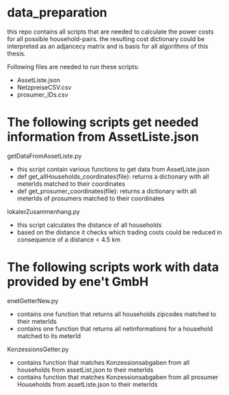 # data_preparation

this repo contains all scripts that are needed to calculate the power costs for all possible household-pairs.
the resulting cost dictionary could be interpreted as an adjancecy matrix and is basis for all algorithms of
this thesis.

Following files are needed to run these scripts:

- AssetListe.json
- NetzpreiseCSV.csv
- prosumer_IDs.csv



# The following scripts get needed information from AssetListe.json

getDataFromAssetListe.py
- this script contain various functions to get data from AssetListe.json
- def get_allHouseholds_coordinates(file): returns a dictionary with all meterIds matched to their coordinates
- def get_prosumer_coordinates(file): returns a dictionary with all meterIds of prosumers matched to their coordinates

lokalerZusammenhang.py
- this script calculates the distance of all households 
- based on the distance it checks which trading costs could be reduced in consequence of a distance < 4.5 km 


# The following scripts work with data provided by ene't GmbH

enetGetterNew.py
- contains one function that returns all households zipcodes matched to their meterIds
- contains one function that returns all netinformations for a household matched to its meterId

KonzessionsGetter.py
- contains function that matches Konzessionsabgaben from all households from assetList.json to their meterIds
- contains function that matches Konzessionsabgaben from all prosumer Households from assetListe.json to their meterIds
